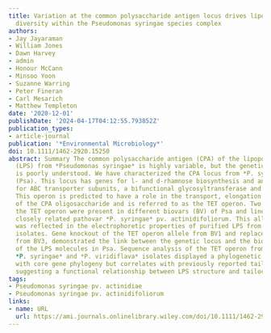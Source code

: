 ```yaml
---
title: Variation at the common polysaccharide antigen locus drives lipopolysaccharide
  diversity within the Pseudomonas syringae species complex
authors:
- Jay Jayaraman
- William Jones
- Dawn Harvey
- admin
- Honour McCann
- Minsoo Yoon
- Suzanne Warring
- Peter Fineran
- Carl Mesarich
- Matthew Templeton
date: '2020-12-01'
publishDate: '2024-04-17T04:12:55.793852Z'
publication_types:
- article-journal
publication: '*Environmental Microbiology*'
doi: 10.1111/1462-2920.15250
abstract: Summary The common polysaccharide antigen (CPA) of the lipopolysaccharide
  (LPS) from *Pseudomonas syringae* is highly variable, but the genetic basis for this
  is poorly understood. We have characterized the CPA locus from *P. syringae* pv. actinidiae
  (Psa). This locus has genes for l- and d-rhamnose biosynthesis and an operon coding
  for ABC transporter subunits, a bifunctional glycosyltransferase and an o-methyltransferase.
  This operon is predicted to have a role in the transport, elongation and termination
  of the CPA oligosaccharide and is referred to as the TET operon. Two alleles of
  the TET operon were present in different biovars (BV) of Psa and lineages of the
  closely related pathovar *P. syringae* pv. actinidifoliorum. This allelic variation
  was reflected in the electrophoretic properties of purified LPS from the different
  isolates. Gene knockout of the TET operon allele from BV1 and replacement with that
  from BV3, demonstrated the link between the genetic locus and the biochemical properties
  of the LPS molecules in Psa. Sequence analysis of the TET operon from a range of
  *P. syringae* and *P. viridiflava* isolates displayed a phylogenetic history incongruent
  with core gene phylogeny but correlates with previously reported tailocin sensitivity,
  suggesting a functional relationship between LPS structure and tailocin susceptibility.
tags:
- Pseudomonas syringae pv. actinidiae
- Pseudomonas syringae pv. actinidifoliorum
links:
- name: URL
  url: https://ami.journals.onlinelibrary.wiley.com/doi/10.1111/1462-2920.15250
---
```

